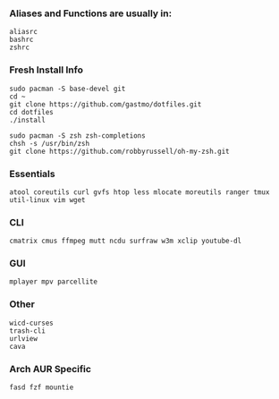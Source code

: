 ### Aliases and Functions are usually in:
    aliasrc
    bashrc
    zshrc


### Fresh Install Info
    sudo pacman -S base-devel git 
    cd ~
    git clone https://github.com/gastmo/dotfiles.git
    cd dotfiles
    ./install
    
    sudo pacman -S zsh zsh-completions
    chsh -s /usr/bin/zsh
    git clone https://github.com/robbyrussell/oh-my-zsh.git
    

### Essentials
    atool coreutils curl gvfs htop less mlocate moreutils ranger tmux util-linux vim wget

### CLI
    cmatrix cmus ffmpeg mutt ncdu surfraw w3m xclip youtube-dl
   
### GUI
    mplayer mpv parcellite 

### Other
    wicd-curses
    trash-cli
    urlview 
    cava

### Arch AUR Specific
    fasd fzf mountie 


